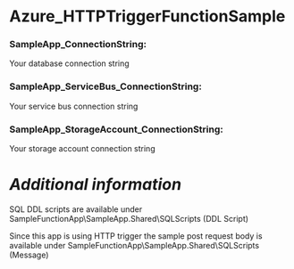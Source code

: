 # Azure_HTTPTriggerFunctionSample

### SampleApp_ConnectionString: 
  Your database connection string
### SampleApp_ServiceBus_ConnectionString: 
  Your service bus connection string
### SampleApp_StorageAccount_ConnectionString: 
  Your storage account connection string
  
# _Additional information_  
SQL DDL scripts are available under SampleFunctionApp\SampleApp.Shared\SQLScripts (DDL Script)

Since this app is using HTTP trigger the sample post request body is available under SampleFunctionApp\SampleApp.Shared\SQLScripts (Message)

